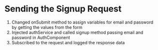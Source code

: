 # Sending the Signup Request
01. Changed onSubmit method to assign variables for email and password by getting the values from the form
02. Injected authService and called signup method passing email and password in AuthComponent
03. Subscribed to the request and logged the response data